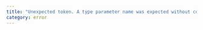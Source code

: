 ```yaml
---
title: "Unexpected token. A type parameter name was expected without curly braces."
category: error
---
```

